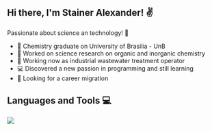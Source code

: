 ## Hi there, I'm Stainer Alexander! ✌️

Passionate about science an technology! 🔭

- 🧪 Chemistry graduate on University of Brasilia - UnB
- 🔬 Worked on science research on organic and inorganic chemistry
- 🌱 Working now as industrial wastewater treatment operator
- 💻 Discovered a new passion in programming and still learning
- 🚀 Looking for a career migration

## Languages and Tools 💻
<div>
  <img src = "https://img.shields.io/badge/JavaScript-%23F7DF1E?style=for-the-badge&logo=javascript&logoColor=white&labelColor=%23F7DF1E"
</div>
